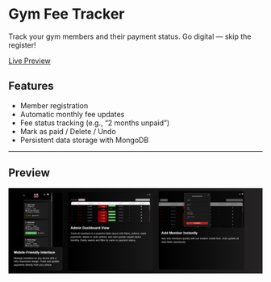 # Gym Fee Tracker

Track your gym members and their payment status.
Go digital — skip the register!

[Live Preview](https://gym-fee-tracker.vercel.app/)

##  Features
- Member registration
- Automatic monthly fee updates
- Fee status tracking (e.g., “2 months unpaid”)
- Mark as paid / Delete / Undo
- Persistent data storage with MongoDB

---

## Preview

![App Screenshot](/Frontend/src/assets/images/gym-fee-tracker-preview.png)
